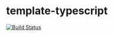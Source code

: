 template-typescript
====

[![Build Status](https://travis-ci.org/progre/peca-voice.svg?branch=master)](https://travis-ci.org/progre/peca-voice)
